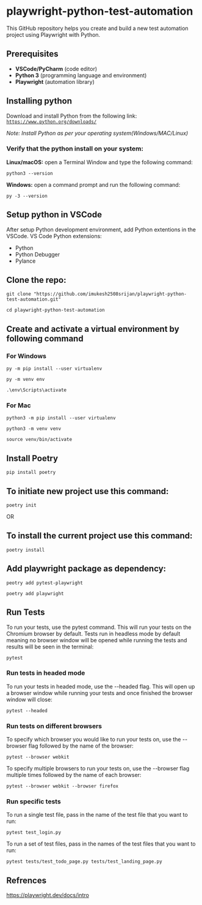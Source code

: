 # playwright-python-test-automation
This GitHub repository helps you create and build a new test automation project using Playwright with Python.



## Prerequisites
- **VSCode/PyCharm** (code editor)
- **Python 3** (programming language and environment)
- **Playwright** (automation library)



## Installing python
Download and install Python from the following link:
[```https://www.python.org/downloads/```](https://www.python.org/downloads/)

*Note: Install Python as per your operating system(Windows/MAC/Linux)*

### Verify that the python install on your system:

**Linux/macOS:** open a Terminal Window and type the following command: 

```
python3 --version
```

**Windows:** open a command prompt and run the following command:

```
py -3 --version
```



## Setup python in VSCode
After setup Python development environment, add Python extentions in the VSCode.
VS Code Python extensions:
- Python
- Python Debugger
- Pylance



## Clone the repo:

```
git clone "https://github.com/imukesh2508srijan/playwright-python-test-automation.git"

cd playwright-python-test-automation
```



## Create and activate a virtual environment by following command
### For Windows

```
py -m pip install --user virtualenv

py -m venv env

.\env\Scripts\activate
```


### For Mac

```
python3 -m pip install --user virtualenv

python3 -m venv venv

source venv/bin/activate
```


## Install Poetry

```
pip install poetry
```


## To initiate new project use this command:

```
poetry init
```

OR

## To install the current project use this command:

```
poetry install
```


## Add playwright package as dependency:

```
peotry add pytest-playwright

poetry add playwright
```


## Run Tests
To run your tests, use the pytest command. This will run your tests on the Chromium browser by default. Tests run in headless mode by default meaning no browser window will be opened while running the tests and results will be seen in the terminal:

```
pytest
```


### Run tests in headed mode
To run your tests in headed mode, use the --headed flag. This will open up a browser window while running your tests and once finished the browser window will close:

```
pytest --headed
```


### Run tests on different browsers
To specify which browser you would like to run your tests on, use the --browser flag followed by the name of the browser:

```
pytest --browser webkit
```


To specify multiple browsers to run your tests on, use the --browser flag multiple times followed by the name of each browser:

```
pytest --browser webkit --browser firefox
```


### Run specific tests
To run a single test file, pass in the name of the test file that you want to run:

```
pytest test_login.py
```


To run a set of test files, pass in the names of the test files that you want to run:

```
pytest tests/test_todo_page.py tests/test_landing_page.py
```




## Refrences
https://playwright.dev/docs/intro